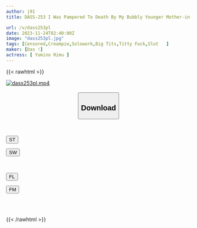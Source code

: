 ```yaml
---
author: j91
title: DASS-253 I Was Pampered To Death By My Bubbly Younger Mother-in-law With Fluffy Big Breasts, And Repeatedly Ejaculated. Rimu Yumino

url: /v/dass253pl
date: 2023-11-24T02:40:00Z
image: "dass253pl.jpg"
tags: [Censored,Creampie,Solowork,Big Tits,Titty Fuck,Slut	 ]
maker: [Das !]
actress: [ Yumino Rimu ]
---
```



{{< rawhtml >}}

<div class="video" data-videoid="8vaZJQeggMTMwY">
    <a href="javascript:;">
        <img src="/v/dass253pl/dass253pl.jpg" width="WIDTH" height="HEIGHT" alt="dass253pl.mp4" loading="lazy">
    </a>
</div>

<script type="text/javascript" src="https://j91.asia/asset/on-demand-st.js"></script>

<br>
  <link rel="stylesheet" href="https://j91.asia/asset/bs5.css">
  
  <center>
  <button class="btn btn-primary" type="button" data-bs-toggle="collapse" data-bs-target=".multi-collapse" aria-expanded="false" aria-controls="multiCollapseExample1 multiCollapseExample2"><h2>Download</h2></button></center>
</p>
<div class="row">
  <div class="col">
    <div class="collapse multi-collapse" id="multiCollapseExample1">
      <div class="card card-body">
	      	      <br>
<div class="buttons">  
<p><a href="https://streamtape.to/v/8vaZJQeggMTMwY" target="_blank"><button class="btn-hover color-3"><i class="fa fa-download"></i> ST</button></a></p>
<p><a href="https://flaswish.com/sst4f1kggt25" target="_blank"><button class="btn-hover color-2"><i class="fa fa-download"></i> SW</button></a></p></div>
    </div>
  </div>
</div>
  <div class="col">
    <div class="collapse multi-collapse" id="multiCollapseExample2">
      <div class="card card-body">
	      <br>
<div class="buttons">
<p><a href="javascript:;" target="_blank"><button class="btn-hover color-9"><i class="fa fa-download"></i> FL</button></a></p>
<p><a href="javascript:;" target="_blank"><button class="btn-hover color-8"><i class="fa fa-download"></i> FM</button></a></p></div>
<br><br>
      </div>
    </div>
  </div>
</div>

{{< /rawhtml >}}
